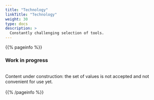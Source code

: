 ```yaml
---
title: "Technology"
linkTitle: "Technology"
weight: 30
type: docs
description: >
  Сonstantly challenging selection of tools.
---
```


{{% pageinfo %}}
<h3>Work in progress</h3><br />
Content under construction: the set of values is not accepted and not convenient for use yet. <br /><br />
{{% /pageinfo %}}